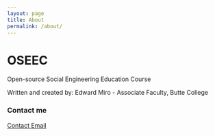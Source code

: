 ```yaml
---
layout: page
title: About
permalink: /about/
---
```

<h1 id="oseec">OSEEC</h1>
<p>Open-source Social Engineering Education Course</p>
<p>Written and created by: Edward Miro - Associate Faculty, Butte College</p>

### Contact me

[Contact Email](mailto:mirolabssec@protonmail.com)
